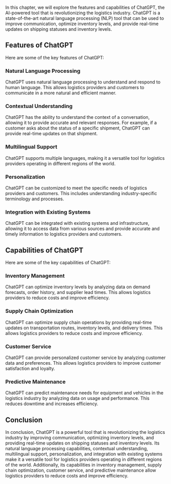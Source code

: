 
In this chapter, we will explore the features and capabilities of ChatGPT, the AI-powered tool that is revolutionizing the logistics industry. ChatGPT is a state-of-the-art natural language processing (NLP) tool that can be used to improve communication, optimize inventory levels, and provide real-time updates on shipping statuses and inventory levels.

Features of ChatGPT
-------------------

Here are some of the key features of ChatGPT:

### Natural Language Processing

ChatGPT uses natural language processing to understand and respond to human language. This allows logistics providers and customers to communicate in a more natural and efficient manner.

### Contextual Understanding

ChatGPT has the ability to understand the context of a conversation, allowing it to provide accurate and relevant responses. For example, if a customer asks about the status of a specific shipment, ChatGPT can provide real-time updates on that shipment.

### Multilingual Support

ChatGPT supports multiple languages, making it a versatile tool for logistics providers operating in different regions of the world.

### Personalization

ChatGPT can be customized to meet the specific needs of logistics providers and customers. This includes understanding industry-specific terminology and processes.

### Integration with Existing Systems

ChatGPT can be integrated with existing systems and infrastructure, allowing it to access data from various sources and provide accurate and timely information to logistics providers and customers.

Capabilities of ChatGPT
-----------------------

Here are some of the key capabilities of ChatGPT:

### Inventory Management

ChatGPT can optimize inventory levels by analyzing data on demand forecasts, order history, and supplier lead times. This allows logistics providers to reduce costs and improve efficiency.

### Supply Chain Optimization

ChatGPT can optimize supply chain operations by providing real-time updates on transportation routes, inventory levels, and delivery times. This allows logistics providers to reduce costs and improve efficiency.

### Customer Service

ChatGPT can provide personalized customer service by analyzing customer data and preferences. This allows logistics providers to improve customer satisfaction and loyalty.

### Predictive Maintenance

ChatGPT can predict maintenance needs for equipment and vehicles in the logistics industry by analyzing data on usage and performance. This reduces downtime and increases efficiency.

Conclusion
----------

In conclusion, ChatGPT is a powerful tool that is revolutionizing the logistics industry by improving communication, optimizing inventory levels, and providing real-time updates on shipping statuses and inventory levels. Its natural language processing capabilities, contextual understanding, multilingual support, personalization, and integration with existing systems make it a versatile tool for logistics providers operating in different regions of the world. Additionally, its capabilities in inventory management, supply chain optimization, customer service, and predictive maintenance allow logistics providers to reduce costs and improve efficiency.
